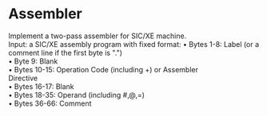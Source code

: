 # Assembler
Implement a two-pass assembler for SIC/XE machine.  <br />
Input: a SIC/XE assembly program with fixed format: • Bytes 1-8: Label (or a comment line if the first byte is ".") <br />
• Byte 9: Blank <br />
• Bytes 10-15: Operation Code (including +) or Assembler  <br />
Directive <br />
• Bytes 16-17: Blank<br />
• Bytes 18-35: Operand (including #,@,=)<br />
• Bytes 36-66: Comment<br />
